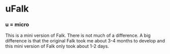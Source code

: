 # uFalk

### u = micro

This is a mini version of Falk. There is not much of a difference. A big difference is that the original Falk took me about 3-4 months to develop and this mini version of Falk only took about 1-2 days.
